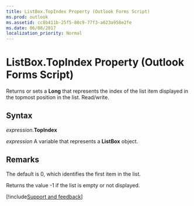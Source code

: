 ```yaml
---
title: ListBox.TopIndex Property (Outlook Forms Script)
ms.prod: outlook
ms.assetid: cc8b411b-25f5-80c9-77f3-a623a958e2fe
ms.date: 06/08/2017
localization_priority: Normal
---
```



# ListBox.TopIndex Property (Outlook Forms Script)

Returns or sets a **Long** that represents the index of the list item displayed in the topmost position in the list. Read/write.


## Syntax

_expression_.**TopIndex**

_expression_ A variable that represents a **ListBox** object.


## Remarks

The default is 0, which identifies the first item in the list.

Returns the value -1 if the list is empty or not displayed.

[!include[Support and feedback](~/includes/feedback-boilerplate.md)]